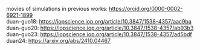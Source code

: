 movies of simulations in previous works: https://orcid.org/0000-0002-6921-1899  
duan-guo18: https://iopscience.iop.org/article/10.3847/1538-4357/aac9ba  
duan-guo20: https://iopscience.iop.org/article/10.3847/1538-4357/ab93b3  
duan-guo23: https://iopscience.iop.org/article/10.3847/1538-4357/ad5bdf  
duan24: https://arxiv.org/abs/2410.04467
